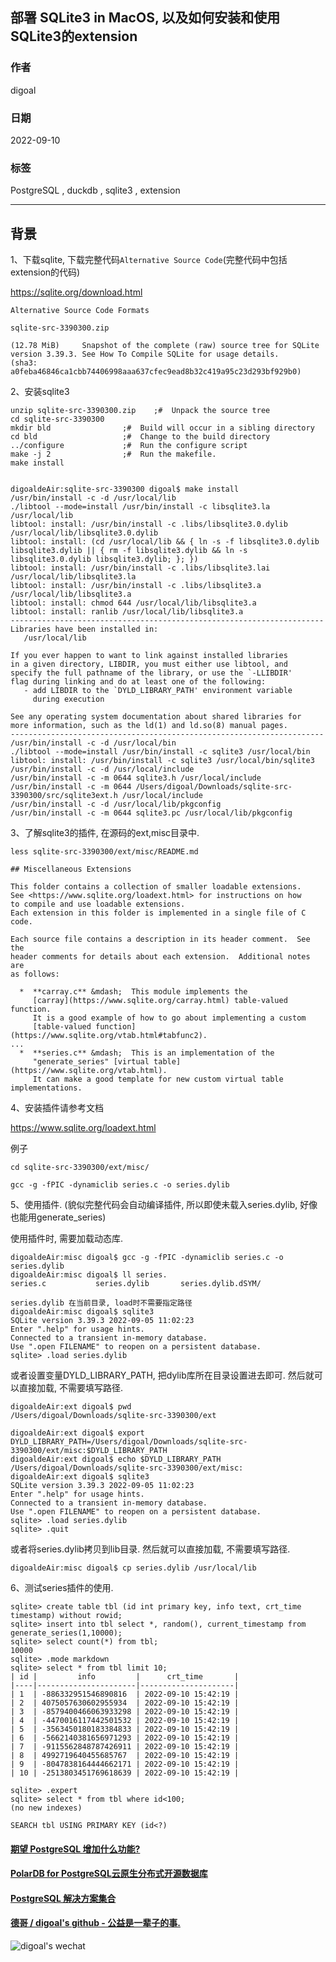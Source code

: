## 部署 SQLite3 in MacOS, 以及如何安装和使用SQLite3的extension       
                                            
### 作者                                            
digoal                               
                                            
### 日期                                            
2022-09-10                                            
                                            
### 标签                                            
PostgreSQL , duckdb , sqlite3 , extension               
                                
----                                            
                                            
## 背景   
  
1、下载sqlite, 下载完整代码`Alternative Source Code`(完整代码中包括extension的代码)  
  
https://sqlite.org/download.html  
  
```  
Alternative Source Code Formats  
  
sqlite-src-3390300.zip  
  
(12.78 MiB)		Snapshot of the complete (raw) source tree for SQLite version 3.39.3. See How To Compile SQLite for usage details.  
(sha3: a0feba46846ca1cbb74406998aaa637cfec9ead8b32c419a95c23d293bf929b0)  
```  
  
2、安装sqlite3  
  
```  
unzip sqlite-src-3390300.zip    ;#  Unpack the source tree   
cd sqlite-src-3390300    
mkdir bld                ;#  Build will occur in a sibling directory  
cd bld                   ;#  Change to the build directory  
../configure             ;#  Run the configure script  
make -j 2                ;#  Run the makefile.  
make install    
   
  
digoaldeAir:sqlite-src-3390300 digoal$ make install  
/usr/bin/install -c -d /usr/local/lib  
./libtool --mode=install /usr/bin/install -c libsqlite3.la /usr/local/lib  
libtool: install: /usr/bin/install -c .libs/libsqlite3.0.dylib /usr/local/lib/libsqlite3.0.dylib  
libtool: install: (cd /usr/local/lib && { ln -s -f libsqlite3.0.dylib libsqlite3.dylib || { rm -f libsqlite3.dylib && ln -s libsqlite3.0.dylib libsqlite3.dylib; }; })  
libtool: install: /usr/bin/install -c .libs/libsqlite3.lai /usr/local/lib/libsqlite3.la  
libtool: install: /usr/bin/install -c .libs/libsqlite3.a /usr/local/lib/libsqlite3.a  
libtool: install: chmod 644 /usr/local/lib/libsqlite3.a  
libtool: install: ranlib /usr/local/lib/libsqlite3.a  
----------------------------------------------------------------------  
Libraries have been installed in:  
   /usr/local/lib  
  
If you ever happen to want to link against installed libraries  
in a given directory, LIBDIR, you must either use libtool, and  
specify the full pathname of the library, or use the `-LLIBDIR'  
flag during linking and do at least one of the following:  
   - add LIBDIR to the `DYLD_LIBRARY_PATH' environment variable  
     during execution  
  
See any operating system documentation about shared libraries for  
more information, such as the ld(1) and ld.so(8) manual pages.  
----------------------------------------------------------------------  
/usr/bin/install -c -d /usr/local/bin  
./libtool --mode=install /usr/bin/install -c sqlite3 /usr/local/bin  
libtool: install: /usr/bin/install -c sqlite3 /usr/local/bin/sqlite3  
/usr/bin/install -c -d /usr/local/include  
/usr/bin/install -c -m 0644 sqlite3.h /usr/local/include  
/usr/bin/install -c -m 0644 /Users/digoal/Downloads/sqlite-src-3390300/src/sqlite3ext.h /usr/local/include  
/usr/bin/install -c -d /usr/local/lib/pkgconfig  
/usr/bin/install -c -m 0644 sqlite3.pc /usr/local/lib/pkgconfig  
```  
  
3、了解sqlite3的插件, 在源码的ext,misc目录中.   
  
```  
less sqlite-src-3390300/ext/misc/README.md   
  
## Miscellaneous Extensions  
  
This folder contains a collection of smaller loadable extensions.  
See <https://www.sqlite.org/loadext.html> for instructions on how  
to compile and use loadable extensions.  
Each extension in this folder is implemented in a single file of C code.  
  
Each source file contains a description in its header comment.  See the  
header comments for details about each extension.  Additional notes are  
as follows:  
  
  *  **carray.c** &mdash;  This module implements the  
     [carray](https://www.sqlite.org/carray.html) table-valued function.  
     It is a good example of how to go about implementing a custom  
     [table-valued function](https://www.sqlite.org/vtab.html#tabfunc2).  
...  
  *  **series.c** &mdash;  This is an implementation of the  
     "generate_series" [virtual table](https://www.sqlite.org/vtab.html).  
     It can make a good template for new custom virtual table implementations.  
```  
  
4、安装插件请参考文档  
  
https://www.sqlite.org/loadext.html  
  
例子  
  
```  
cd sqlite-src-3390300/ext/misc/  
  
gcc -g -fPIC -dynamiclib series.c -o series.dylib  
```  
  
5、使用插件. (貌似完整代码会自动编译插件, 所以即使未载入series.dylib, 好像也能用generate_series)  
  
使用插件时, 需要加载动态库.   
  
```  
digoaldeAir:misc digoal$ gcc -g -fPIC -dynamiclib series.c -o series.dylib  
digoaldeAir:misc digoal$ ll series.  
series.c           series.dylib       series.dylib.dSYM/   
  
series.dylib 在当前目录, load时不需要指定路径  
digoaldeAir:misc digoal$ sqlite3   
SQLite version 3.39.3 2022-09-05 11:02:23  
Enter ".help" for usage hints.  
Connected to a transient in-memory database.  
Use ".open FILENAME" to reopen on a persistent database.  
sqlite> .load series.dylib  
```  
  
或者设置变量DYLD_LIBRARY_PATH, 把dylib库所在目录设置进去即可. 然后就可以直接加载, 不需要填写路径.    
  
```  
digoaldeAir:ext digoal$ pwd  
/Users/digoal/Downloads/sqlite-src-3390300/ext  
  
digoaldeAir:ext digoal$ export DYLD_LIBRARY_PATH=/Users/digoal/Downloads/sqlite-src-3390300/ext/misc:$DYLD_LIBRARY_PATH  
digoaldeAir:ext digoal$ echo $DYLD_LIBRARY_PATH  
/Users/digoal/Downloads/sqlite-src-3390300/ext/misc:  
digoaldeAir:ext digoal$ sqlite3   
SQLite version 3.39.3 2022-09-05 11:02:23  
Enter ".help" for usage hints.  
Connected to a transient in-memory database.  
Use ".open FILENAME" to reopen on a persistent database.  
sqlite> .load series.dylib  
sqlite> .quit  
```  
  
或者将series.dylib拷贝到lib目录. 然后就可以直接加载, 不需要填写路径.    
  
```  
digoaldeAir:misc digoal$ cp series.dylib /usr/local/lib  
```  
  
  
6、测试series插件的使用.   
  
```  
sqlite> create table tbl (id int primary key, info text, crt_time timestamp) without rowid;  
sqlite> insert into tbl select *, random(), current_timestamp from generate_series(1,10000);  
sqlite> select count(*) from tbl;  
10000  
sqlite> .mode markdown  
sqlite> select * from tbl limit 10;  
| id |         info         |      crt_time       |  
|----|----------------------|---------------------|  
| 1  | -886332951546890816  | 2022-09-10 15:42:19 |  
| 2  | 4075057630602955934  | 2022-09-10 15:42:19 |  
| 3  | -8579400466063933298 | 2022-09-10 15:42:19 |  
| 4  | -4470016117442501532 | 2022-09-10 15:42:19 |  
| 5  | -3563450180183384833 | 2022-09-10 15:42:19 |  
| 6  | -5662140381656971293 | 2022-09-10 15:42:19 |  
| 7  | -9115562848787426911 | 2022-09-10 15:42:19 |  
| 8  | 4992719640455685767  | 2022-09-10 15:42:19 |  
| 9  | -8047838164444662171 | 2022-09-10 15:42:19 |  
| 10 | -2513803451769618639 | 2022-09-10 15:42:19 |  
  
sqlite> .expert  
sqlite> select * from tbl where id<100;  
(no new indexes)  
  
SEARCH tbl USING PRIMARY KEY (id<?)  
```  
  
  
#### [期望 PostgreSQL 增加什么功能?](https://github.com/digoal/blog/issues/76 "269ac3d1c492e938c0191101c7238216")
  
  
#### [PolarDB for PostgreSQL云原生分布式开源数据库](https://github.com/ApsaraDB/PolarDB-for-PostgreSQL "57258f76c37864c6e6d23383d05714ea")
  
  
#### [PostgreSQL 解决方案集合](https://yq.aliyun.com/topic/118 "40cff096e9ed7122c512b35d8561d9c8")
  
  
#### [德哥 / digoal's github - 公益是一辈子的事.](https://github.com/digoal/blog/blob/master/README.md "22709685feb7cab07d30f30387f0a9ae")
  
  
![digoal's wechat](../pic/digoal_weixin.jpg "f7ad92eeba24523fd47a6e1a0e691b59")
  
